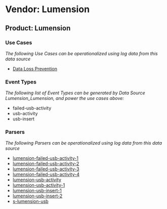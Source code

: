Vendor: Lumension
=================
Product: Lumension
------------------

### Use Cases

_The following Use Cases can be operationalized using log data from this data source_

* [Data Loss Prevention](../UseCases/usecase_data_loss_prevention.md)


### Event Types

_The following list of Event Types can be generated by Data Source Lumension_Lumension, and power the use cases above:_

- failed-usb-activity
- usb-activity
- usb-insert


### Parsers

_The following Parsers can be operationalized using log data from this data source_

* [lumension-failed-usb-activity-1](../Parsers/parserContent_lumension-failed-usb-activity-1.md)
* [lumension-failed-usb-activity-2](../Parsers/parserContent_lumension-failed-usb-activity-2.md)
* [lumension-failed-usb-activity-3](../Parsers/parserContent_lumension-failed-usb-activity-3.md)
* [lumension-failed-usb-activity-4](../Parsers/parserContent_lumension-failed-usb-activity-4.md)
* [lumension-usb-activity](../Parsers/parserContent_lumension-usb-activity.md)
* [lumension-usb-activity-1](../Parsers/parserContent_lumension-usb-activity-1.md)
* [lumension-usb-insert-1](../Parsers/parserContent_lumension-usb-insert-1.md)
* [lumension-usb-insert-2](../Parsers/parserContent_lumension-usb-insert-2.md)
* [s-lumension-usb](../Parsers/parserContent_s-lumension-usb.md)
